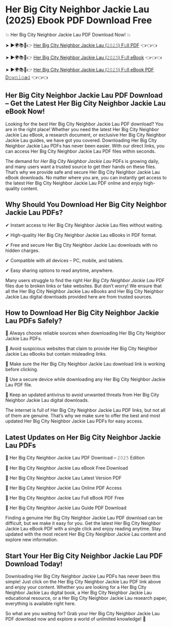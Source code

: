 # Her Big City Neighbor Jackie Lau (2025) Ebook PDF Download Free

💥 Her Big City Neighbor Jackie Lau PDF Download Now! 💥

➤ ►🌍📚📱👉 [Her Big City Neighbor Jackie Lau (𝟸𝟶𝟸𝟻) F𝚞ll PDF](https://getpdf.xyz/her-big-city-neighbor-jackie-lau) 👈👈👈


➤ ►🌍📚📱👉 [Her Big City Neighbor Jackie Lau (𝟸𝟶𝟸𝟻) F𝚞ll eBook](https://getpdf.xyz/her-big-city-neighbor-jackie-lau) 👈👈👈


➤ ►🌍📚📱👉 [Her Big City Neighbor Jackie Lau (𝟸𝟶𝟸𝟻) F𝚞ll eBook PDF D𝚘𝚠𝚗𝚕𝚘a𝚍](https://getpdf.xyz/her-big-city-neighbor-jackie-lau) 👈👈👈


## Her Big City Neighbor Jackie Lau PDF Download – Get the Latest Her Big City Neighbor Jackie Lau eBook Now!

Looking for the best Her Big City Neighbor Jackie Lau PDF download? You are in the right place! Whether you need the latest Her Big City Neighbor Jackie Lau eBook, a research document, or exclusive Her Big City Neighbor Jackie Lau guides, we have got you covered. Downloading Her Big City Neighbor Jackie Lau PDFs has never been easier. With our direct links, you can access Her Big City Neighbor Jackie Lau PDF files within seconds.

The demand for *Her Big City Neighbor Jackie Lau* PDFs is growing daily, and many users want a trusted source to get their hands on these files. That’s why we provide safe and secure Her Big City Neighbor Jackie Lau eBook downloads. No matter where you are, you can instantly get access to the latest Her Big City Neighbor Jackie Lau PDF online and enjoy high-quality content.

## Why Should You Download Her Big City Neighbor Jackie Lau PDFs?

✔ Instant access to Her Big City Neighbor Jackie Lau files without waiting.

✔ High-quality Her Big City Neighbor Jackie Lau eBooks in PDF format.

✔ Free and secure Her Big City Neighbor Jackie Lau downloads with no hidden charges.

✔ Compatible with all devices – PC, mobile, and tablets.

✔ Easy sharing options to read anytime, anywhere.

Many users struggle to find the right *Her Big City Neighbor Jackie Lau* PDF files due to broken links or fake websites. But don’t worry! We ensure that all the Her Big City Neighbor Jackie Lau eBooks and Her Big City Neighbor Jackie Lau digital downloads provided here are from trusted sources.

## How to Download Her Big City Neighbor Jackie Lau PDFs Safely?

📌 Always choose reliable sources when downloading Her Big City Neighbor Jackie Lau PDFs.

📌 Avoid suspicious websites that claim to provide Her Big City Neighbor Jackie Lau eBooks but contain misleading links.

📌 Make sure the Her Big City Neighbor Jackie Lau download link is working before clicking.

📌 Use a secure device while downloading any Her Big City Neighbor Jackie Lau PDF file.

📌 Keep an updated antivirus to avoid unwanted threats from Her Big City Neighbor Jackie Lau digital downloads.

The internet is full of Her Big City Neighbor Jackie Lau PDF links, but not all of them are genuine. That’s why we make sure to offer the best and most updated Her Big City Neighbor Jackie Lau PDFs for easy access.

## Latest Updates on Her Big City Neighbor Jackie Lau PDFs

🔹 Her Big City Neighbor Jackie Lau PDF Download – 𝟸𝟶𝟸𝟻 Edition

🔹 Her Big City Neighbor Jackie Lau eBook Free Download

🔹 Her Big City Neighbor Jackie Lau Latest Version PDF

🔹 Her Big City Neighbor Jackie Lau Online PDF Access

🔹 Her Big City Neighbor Jackie Lau Full eBook PDF Free

🔹 Her Big City Neighbor Jackie Lau Guide PDF Download

Finding a genuine Her Big City Neighbor Jackie Lau PDF download can be difficult, but we make it easy for you. Get the latest Her Big City Neighbor Jackie Lau eBook PDF with a single click and enjoy reading anytime. Stay updated with the most recent Her Big City Neighbor Jackie Lau content and explore new information.

## Start Your Her Big City Neighbor Jackie Lau PDF Download Today!

Downloading Her Big City Neighbor Jackie Lau PDFs has never been this simple! Just click on the Her Big City Neighbor Jackie Lau PDF link above and enjoy your content. Whether you are looking for a Her Big City Neighbor Jackie Lau digital book, a Her Big City Neighbor Jackie Lau educational resource, or a Her Big City Neighbor Jackie Lau research paper, everything is available right here.

So what are you waiting for? Grab your Her Big City Neighbor Jackie Lau PDF download now and explore a world of unlimited knowledge! 🚀